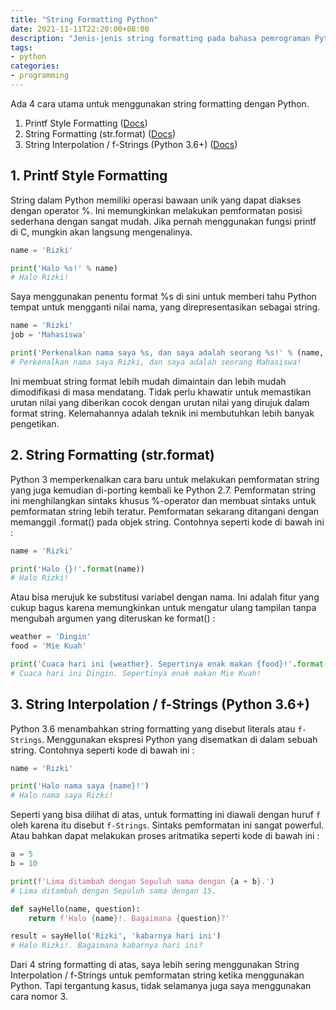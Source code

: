 ```yaml
---
title: "String Formatting Python"
date: 2021-11-11T22:20:00+08:00
description: "Jenis-jenis string formatting pada bahasa pemrograman Python"
tags:
- python
categories:
- programming
---
```


Ada 4 cara utama untuk menggunakan string formatting dengan Python.

1. Printf Style Formatting ([Docs](https://docs.python.org/3/library/stdtypes.html#old-string-formatting))
2. String Formatting (str.format) ([Docs](https://docs.python.org/3/library/stdtypes.html#str.format))
3. String Interpolation / f-Strings (Python 3.6+) ([Docs](https://www.python.org/dev/peps/pep-0498/))

## 1. Printf Style Formatting
String dalam Python memiliki operasi bawaan unik yang dapat diakses dengan operator %. Ini memungkinkan melakukan pemformatan posisi sederhana dengan sangat mudah. Jika pernah menggunakan fungsi printf di C, mungkin akan langsung mengenalinya.

```python
name = 'Rizki'

print('Halo %s!' % name)
# Halo Rizki!
```

Saya menggunakan penentu format %s di sini untuk memberi tahu Python tempat untuk mengganti nilai nama, yang direpresentasikan sebagai string.

```python
name = 'Rizki'
job = 'Mahasiswa'

print('Perkenalkan nama saya %s, dan saya adalah seorang %s!' % (name, job))
# Perkenalkan nama saya Rizki, dan saya adalah seorang Mahasiswa!
```

Ini membuat string format lebih mudah dimaintain dan lebih mudah dimodifikasi di masa mendatang. Tidak perlu khawatir untuk memastikan urutan nilai yang diberikan cocok dengan urutan nilai yang dirujuk dalam format string. Kelemahannya adalah teknik ini membutuhkan lebih banyak pengetikan.

## 2. String Formatting (str.format)
Python 3 memperkenalkan cara baru untuk melakukan pemformatan string yang juga kemudian di-porting kembali ke Python 2.7. Pemformatan string ini menghilangkan sintaks khusus %-operator dan membuat sintaks untuk pemformatan string lebih teratur. Pemformatan sekarang ditangani dengan memanggil .format() pada objek string. Contohnya seperti kode di bawah ini :

```python
name = 'Rizki'

print('Halo {}!'.format(name))
# Halo Rizki!
```

Atau bisa merujuk ke substitusi variabel dengan nama. Ini adalah fitur yang cukup bagus karena memungkinkan untuk mengatur ulang tampilan tanpa mengubah argumen yang diteruskan ke format() :

```python
weather = 'Dingin'
food = 'Mie Kuah'

print('Cuaca hari ini {weather}. Sepertinya enak makan {food}!'.format(weather=weather, food=food))
# Cuaca hari ini Dingin. Sepertinya enak makan Mie Kuah!
```

## 3. String Interpolation / f-Strings (Python 3.6+)
Python 3.6 menambahkan string formatting yang disebut literals atau `f-Strings`. Menggunakan ekspresi Python yang disematkan di dalam sebuah string. Contohnya seperti kode di bawah ini :

```python
name = 'Rizki'

print('Halo nama saya {name}!')
# Halo nama saya Rizki!
```

Seperti yang bisa dilihat di atas, untuk formatting ini diawali dengan huruf `f` oleh karena itu disebut `f-Strings`. Sintaks pemformatan ini sangat powerful. Atau bahkan dapat melakukan proses aritmatika seperti kode di bawah ini :

```python
a = 5
b = 10

print(f'Lima ditambah dengan Sepuluh sama dengan {a + b}.')
# Lima ditambah dengan Sepuluh sama dengan 15.
```

```python
def sayHello(name, question):
    return f'Halo {name}!. Bagaimana {question}?'

result = sayHello('Rizki', 'kabarnya hari ini')
# Halo Rizki!. Bagaimana kabarnya hari ini?
```

Dari 4 string formatting di atas, saya lebih sering menggunakan String Interpolation / f-Strings untuk pemformatan string ketika menggunakan Python. Tapi tergantung kasus, tidak selamanya juga saya menggunakan cara nomor 3.